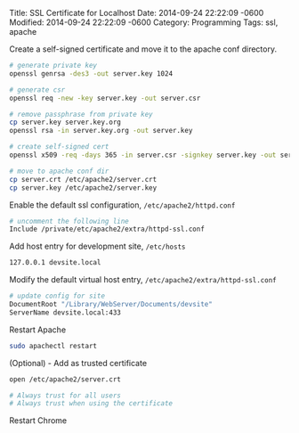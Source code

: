 Title: SSL Certificate for Localhost
Date: 2014-09-24 22:22:09 -0600
Modified: 2014-09-24 22:22:09 -0600
Category: Programming
Tags: ssl, apache

Create a self-signed certificate and move it to the apache conf
directory.

```sh
# generate private key
openssl genrsa -des3 -out server.key 1024

# generate csr
openssl req -new -key server.key -out server.csr

# remove passphrase from private key
cp server.key server.key.org
openssl rsa -in server.key.org -out server.key

# create self-signed cert 
openssl x509 -req -days 365 -in server.csr -signkey server.key -out server.crt

# move to apache conf dir
cp server.crt /etc/apache2/server.crt
cp server.key /etc/apache2/server.key
```

Enable the default ssl configuration, `/etc/apache2/httpd.conf`

```sh
# uncomment the following line
Include /private/etc/apache2/extra/httpd-ssl.conf
```

Add host entry for development site, `/etc/hosts`

```sh
127.0.0.1 devsite.local
```

Modify the default virtual host entry, `/etc/apache2/extra/httpd-ssl.conf`

```sh
# update config for site
DocumentRoot "/Library/WebServer/Documents/devsite"
ServerName devsite.local:433
```

Restart Apache

```sh
sudo apachectl restart
```

(Optional) - Add as trusted certificate

```sh
open /etc/apache2/server.crt

# Always trust for all users
# Always trust when using the certificate
```

Restart Chrome
